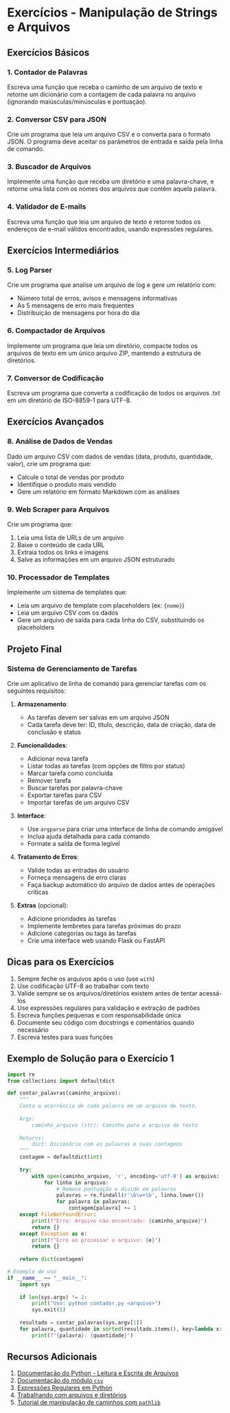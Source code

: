 # Exercícios - Manipulação de Strings e Arquivos

## Exercícios Básicos

### 1. Contador de Palavras
Escreva uma função que receba o caminho de um arquivo de texto e retorne um dicionário com a contagem de cada palavra no arquivo (ignorando maiúsculas/minúsculas e pontuação).

### 2. Conversor CSV para JSON
Crie um programa que leia um arquivo CSV e o converta para o formato JSON. O programa deve aceitar os parâmetros de entrada e saída pela linha de comando.

### 3. Buscador de Arquivos
Implemente uma função que receba um diretório e uma palavra-chave, e retorne uma lista com os nomes dos arquivos que contêm aquela palavra.

### 4. Validador de E-mails
Escreva uma função que leia um arquivo de texto e retorne todos os endereços de e-mail válidos encontrados, usando expressões regulares.

## Exercícios Intermediários

### 5. Log Parser
Crie um programa que analise um arquivo de log e gere um relatório com:
- Número total de erros, avisos e mensagens informativas
- As 5 mensagens de erro mais frequentes
- Distribuição de mensagens por hora do dia

### 6. Compactador de Arquivos
Implemente um programa que leia um diretório, compacte todos os arquivos de texto em um único arquivo ZIP, mantendo a estrutura de diretórios.

### 7. Conversor de Codificação
Escreva um programa que converta a codificação de todos os arquivos .txt em um diretório de ISO-8859-1 para UTF-8.

## Exercícios Avançados

### 8. Análise de Dados de Vendas
Dado um arquivo CSV com dados de vendas (data, produto, quantidade, valor), crie um programa que:
- Calcule o total de vendas por produto
- Identifique o produto mais vendido
- Gere um relatório em formato Markdown com as análises

### 9. Web Scraper para Arquivos
Crie um programa que:
1. Leia uma lista de URLs de um arquivo
2. Baixe o conteúdo de cada URL
3. Extraia todos os links e imagens
4. Salve as informações em um arquivo JSON estruturado

### 10. Processador de Templates
Implemente um sistema de templates que:
- Leia um arquivo de template com placeholders (ex: `{nome}`)
- Leia um arquivo CSV com os dados
- Gere um arquivo de saída para cada linha do CSV, substituindo os placeholders

## Projeto Final

### Sistema de Gerenciamento de Tarefas
Crie um aplicativo de linha de comando para gerenciar tarefas com os seguintes requisitos:

1. **Armazenamento**:
   - As tarefas devem ser salvas em um arquivo JSON
   - Cada tarefa deve ter: ID, título, descrição, data de criação, data de conclusão e status

2. **Funcionalidades**:
   - Adicionar nova tarefa
   - Listar todas as tarefas (com opções de filtro por status)
   - Marcar tarefa como concluída
   - Remover tarefa
   - Buscar tarefas por palavra-chave
   - Exportar tarefas para CSV
   - Importar tarefas de um arquivo CSV

3. **Interface**:
   - Use `argparse` para criar uma interface de linha de comando amigável
   - Inclua ajuda detalhada para cada comando
   - Formate a saída de forma legível

4. **Tratamento de Erros**:
   - Valide todas as entradas do usuário
   - Forneça mensagens de erro claras
   - Faça backup automático do arquivo de dados antes de operações críticas

5. **Extras** (opcional):
   - Adicione prioridades às tarefas
   - Implemente lembretes para tarefas próximas do prazo
   - Adicione categorias ou tags às tarefas
   - Crie uma interface web usando Flask ou FastAPI

## Dicas para os Exercícios

1. Sempre feche os arquivos após o uso (use `with`)
2. Use codificação UTF-8 ao trabalhar com texto
3. Valide sempre se os arquivos/diretórios existem antes de tentar acessá-los
4. Use expressões regulares para validação e extração de padrões
5. Escreva funções pequenas e com responsabilidade única
6. Documente seu código com docstrings e comentários quando necessário
7. Escreva testes para suas funções

## Exemplo de Solução para o Exercício 1

```python
import re
from collections import defaultdict

def contar_palavras(caminho_arquivo):
    """
    Conta a ocorrência de cada palavra em um arquivo de texto.
    
    Args:
        caminho_arquivo (str): Caminho para o arquivo de texto
        
    Returns:
        dict: Dicionário com as palavras e suas contagens
    """
    contagem = defaultdict(int)
    
    try:
        with open(caminho_arquivo, 'r', encoding='utf-8') as arquivo:
            for linha in arquivo:
                # Remove pontuação e divide em palavras
                palavras = re.findall(r'\b\w+\b', linha.lower())
                for palavra in palavras:
                    contagem[palavra] += 1
    except FileNotFoundError:
        print(f"Erro: Arquivo não encontrado: {caminho_arquivo}")
        return {}
    except Exception as e:
        print(f"Erro ao processar o arquivo: {e}")
        return {}
    
    return dict(contagem)

# Exemplo de uso
if __name__ == "__main__":
    import sys
    
    if len(sys.argv) != 2:
        print("Uso: python contador.py <arquivo>")
        sys.exit(1)
    
    resultado = contar_palavras(sys.argv[1])
    for palavra, quantidade in sorted(resultado.items(), key=lambda x: x[1], reverse=True):
        print(f"{palavra}: {quantidade}")
```

## Recursos Adicionais

1. [Documentação do Python - Leitura e Escrita de Arquivos](https://docs.python.org/3/tutorial/inputoutput.html#reading-and-writing-files)
2. [Documentação do módulo `csv`](https://docs.python.org/3/library/csv.html)
3. [Expressões Regulares em Python](https://docs.python.org/3/howto/regex.html)
4. [Trabalhando com arquivos e diretórios](https://docs.python.org/3/library/os.path.html)
5. [Tutorial de manipulação de caminhos com `pathlib`](https://docs.python.org/3/library/pathlib.html)
